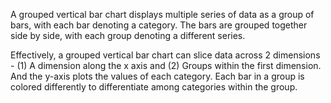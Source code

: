 A grouped vertical bar chart displays multiple series of data as a group of bars, with each bar denoting a category. The bars are grouped together side by side, with each group denoting a different series.

Effectively, a grouped vertical bar chart can slice data across 2 dimensions - (1) A dimension along the x axis and (2) Groups within the first dimension. And the y-axis plots the values of each category. Each bar in a group is colored differently to differentiate among categories within the group.
